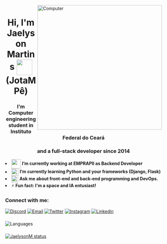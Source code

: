 <img src="https://i.imgur.com/PUPMTop.gif" width="400px" align="right" alt="Computer">
<h1 align="center">Hi, I'm Jaelyson Martins <img width="50px" align="center" src="https://raw.githubusercontent.com/kaueMarques/kaueMarques/master/hi.gif"> (JotaMPê)</h1>
<h3 align="center">I'm Computer engineering student in Instituto Federal do Ceará</h3>
<h3 align="center">and a full-stack developer since 2014</h3>


<li align="left"><img align="center" width="30px" src="https://cdn.dribbble.com/users/4706493/screenshots/12030660/media/28c94bdba213eece520cc42e958078f9.gif"> <strong>I’m currently working at EMPRAPII as Backend Developer</strong></li>
<li align="left"><img align="center" width="23px" src="https://pro2-bar-s3-cdn-cf.myportfolio.com/39d6472b8673d0fa5bf265b5b08caebc/be1a760a-e546-4411-950c-91794b07930a_rw_600.gif"> <strong>I’m currently learning Python and your frameworks (Django, Flask)</strong></li>
<li align="left"><img align="center" width="22px" src="http://fulltimetrade.com.br/wp-content/uploads/2020/08/source.gif"> <strong>Ask me about front-end and back-end programming and DevOps.</strong></li>
<li align="left">⚡ <strong>Fun fact: I'm a space and IA entusiast!</strong></li>

### Connect with me:
[![Discord](https://img.shields.io/badge/Discord-7289DA?style=for-the-badge&logo=discord&logoColor=white)](https://discord.com/users/280474473856237569)
[![Email](https://img.shields.io/badge/Email-0078D4?style=for-the-badge&logo=microsoft-outlook&logoColor=white)](mailto:jaelysonmartins@gmail.com?subject=Hello%22)
[![Twitter](https://img.shields.io/badge/Twitter-1DA1F2?style=for-the-badge&logo=twitter&logoColor=white)](https://twitter.com/JaelysonMartins)
[![Instagram](https://img.shields.io/badge/INSTAGRAM-E1306C?style=for-the-badge&logo=instagram&logoColor=white)](https://www.instagram.com/jaelysonm/)
[![Linkedin](https://img.shields.io/badge/LINKEDIN-0e76a8?style=for-the-badge&logo=linkedin&logoColor=white)](https://www.linkedin.com/in/jaelyson-martins-2470b6195/)
###
![Languages](https://github-readme-stats.vercel.app/api/top-langs/?username=JaelysonM&layout=compact&theme=dracula&hide_title=true&langs_count=10)

###

[![JaelysonM status](https://github-readme-stats.vercel.app/api?username=JaelysonM&layout=compact&theme=tokyonight&hide_title=true&show_icons=true&count_private=true)](https://github.com/JaelysonM/)
